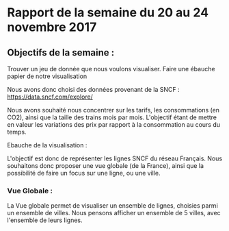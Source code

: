 # Rapport de la semaine du 20 au 24 novembre 2017

## Objectifs de la semaine : 
Trouver un jeu de donnée que nous voulons visualiser.
Faire une ébauche papier de notre visualisation

Nous avons donc choisi des données provenant de la SNCF : 
<https://data.sncf.com/explore/>

Nous avons souhaité nous concentrer sur les tarifs, les consommations (en CO2), ainsi que la taille des trains mois par mois.
L'objectif étant de mettre en valeur les variations des prix par rapport à la consommation au cours du temps.

Ebauche de la visualisation : 

L'objectif est donc de représenter les lignes SNCF du réseau Français.
Nous souhaitons donc proposer une vue globale (de la France), ainsi que la possibilité de faire un focus sur une ligne, ou une ville.

### Vue Globale : 

La Vue globale permet de visualiser un ensemble de lignes, choisies parmi un ensemble de villes.
Nous pensons afficher un ensemble de 5 villes, avec l'ensemble de leurs lignes. 
